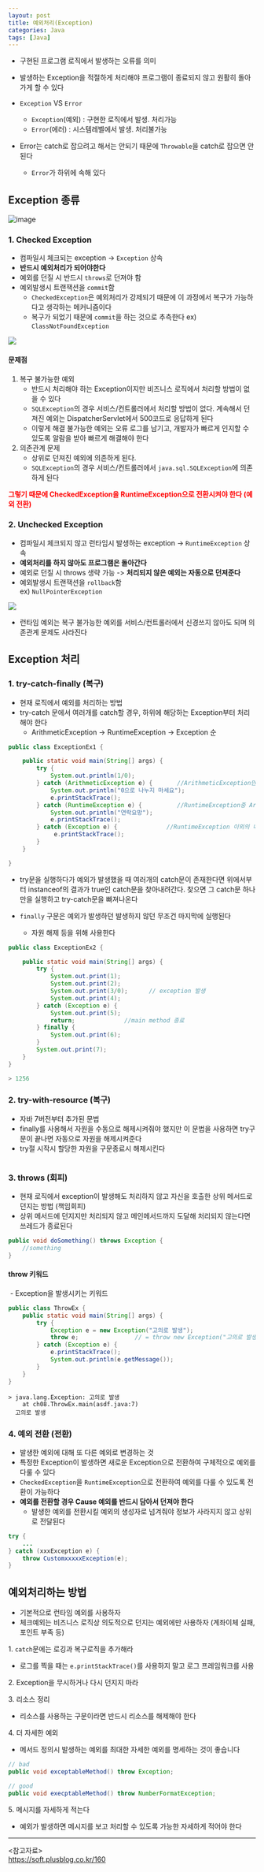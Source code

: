 ```yaml
---
layout: post
title: 예외처리(Exception)
categories: Java
tags: [Java]
---
```

- 구현된 프로그램 로직에서 발생하는 오류를 의미
- 발생하는 Exception을 적절하게 처리해야 프로그램이 종료되지 않고 원활히 돌아가게 할 수 있다

- `Exception` VS `Error`
  - `Exception`(예외) : 구현한 로직에서 발생. 처리가능
  - `Error`(에러) : 시스템레벨에서 발생. 처리불가능 
- Error는 catch로 잡으려고 해서는 안되기 때문에 `Throwable`을 catch로 잡으면 안된다 
  - `Error`가 하위에 속해 있다

## Exception 종류
![image](https://user-images.githubusercontent.com/48157259/168767264-a6e1e9ce-f107-4387-b2a1-f22f766edcab.png)

### 1. Checked Exception
- 컴파일시 체크되는 exception -> `Exception` 상속
- **반드시 예외처리가 되어야한다** 
- 예외를 던질 시 반드시 `throws`로 던져야 함
- 예외발생시 트랜잭션을 `commit`함  
  - `CheckedException`은 예외처리가 강제되기 때문에 이 과정에서 복구가 가능하다고 생각하는 메커니즘이다
  - 복구가 되었기 때문에 `commit`을 하는 것으로 추측한다 
ex) `ClassNotFoundException`

![](https://user-images.githubusercontent.com/48157259/172034206-fa7d42a9-d344-48ca-aab4-d0e66749835f.png)

#### 문제점

1. 복구 불가능한 예외
   - 반드시 처리해야 하는 Exception이지만 비즈니스 로직에서 처리할 방법이 없을 수 있다
   - `SQLException`의 경우 서비스/컨트롤러에서 처리할 방법이 없다. 계속해서 던져진 예외는 DispatcherServlet에서 500코드로 응답하게 된다
   - 이렇게 해결 불가능한 예외는 오류 로그를 남기고, 개발자가 빠르게 인지할 수 있도록 알람을 받아 빠르게 해결해야 한다
2. 의존관계 문제
   - 상위로 던져진 예외에 의존하게 된다.
   - `SQLException`의 경우 서비스/컨트롤러에서 `java.sql.SQLException`에 의존하게 된다

**<span style="color:red">그렇기 때문에 CheckedException을 RuntimeException으로 전환시켜야 한다 (예외 전환)</span>**

### 2. Unchecked Exception
- 컴파일시 체크되지 않고 런타임시 발생하는 exception -> `RuntimeException` 상속
- **예외처리를 하지 않아도 프로그램은 돌아간다** 
- 예외로 던질 시 throws 생략 가능 -> **처리되지 않은 예외는 자동으로 던져준다**
- 예외발생시 트랜잭션을 `rollback`함  
ex) `NullPointerException`

![](https://user-images.githubusercontent.com/48157259/172034229-6198ae7f-26ae-4d54-94a9-b90f05c01bd9.png)

- 런타임 예외는 복구 불가능한 예외를 서비스/컨트롤러에서 신경쓰지 않아도 되며 의존관계 문제도 사라진다


## Exception 처리
### 1. try-catch-finally (복구)
- 현재 로직에서 예외를 처리하는 방법
- try-catch 문에서 여러개를 catch할 경우, 하위에 해당하는 Exception부터 처리해야 한다  
  - ArithmeticException -> RuntimeException -> Exception 순

```java
public class ExceptionEx1 {

	public static void main(String[] args) {
		try {
		    System.out.println(1/0);
		} catch (ArithmeticException e) {		//ArithmeticException만 실행
		    System.out.println("0으로 나누지 마세요");
        	e.printStackTrace();
		} catch (RuntimeException e) {			//RuntimeException중 ArithmeticException이 아닌것만 실행
		    System.out.println("연락요망");
		    e.printStackTrace();	
		} catch (Exception e) {				 //RuntimeException 이외의 나머지 Exception이 실행		
       		 e.printStackTrace();
        }
    }

}
```
- try문을 실행하다가 예외가 발생했을 때 여러개의 catch문이 존재한다면 위에서부터 instanceof의 결과가 true인 catch문을 찾아내려간다. 찾으면 그 catch문 하나만을 실행하고 try-catch문을 빠져나온다


- `finally` 구문은 예외가 발생하던 발생하지 않던 무조건 마지막에 실행된다 
  - 자원 해제 등을 위해 사용한다

```java
public class ExceptionEx2 {

	public static void main(String[] args) {
		try {
			System.out.print(1);
			System.out.print(2);
			System.out.print(3/0);		// exception 발생
			System.out.print(4);
		} catch (Exception e) {
			System.out.print(5);
			return;				 //main method 종료
		} finally {
			System.out.print(6);
		}
		System.out.print(7);
	}	
}

```

```java
> 1256
```

### 2. try-with-resource (복구)
- 자바 7버전부터 추가된 문법
- finally를 사용해서 자원을 수동으로 해제시켜줘야 했지만 이 문법을 사용하면 try구문이 끝나면 자동으로 자원을 해제시켜준다
- try절 시작시 할당한 자원을 구문종료시 해제시킨다

```java

```

### 3. throws (회피)
- 현재 로직에서 exception이 발생해도 처리하지 않고 자신을 호출한 상위 메서드로 던지는 방법 (책임회피)
- 상위 메서드에 던지지만 처리되지 않고 메인메서드까지 도달해 처리되지 않는다면 쓰레드가 종료된다

```java
public void doSomething() throws Exception { 
	//something
}
```

#### throw 키워드
 - Exception을 발생시키는 키워드

```java
public class ThrowEx {
	public static void main(String[] args) {
		try {
		    Exception e = new Exception("고의로 발생");
		    throw e;				// = throw new Exception("고의로 발생");
		} catch (Exception e) {
		    e.printStackTrace();
		    System.out.println(e.getMessage());
		}
	}
}
```

```
> java.lang.Exception: 고의로 발생
  	at ch08.ThrowEx.main(asdf.java:7)
  고의로 발생
```

### 4. 예외 전환 (전환)
- 발생한 예외에 대해 또 다른 예외로 변경하는 것
- 특정한 Exception이 발생하면 새로운 Exception으로 전환하여 구체적으로 예외를 다룰 수 있다
- `CheckedException`을 `RuntimeException`으로 전환하여 예외를 다룰 수 있도록 전환이 가능하다
- **예외를 전환할 경우 Cause 예외를 반드시 담아서 던져야 한다**
  - 발생한 예외를 전환시킬 예외의 생성자로 넘겨줘야 정보가 사라지지 않고 상위로 전달된다

```java
try {
	...
} catch (xxxException e) {
	throw CustomxxxxxException(e);
}
```

## 예외처리하는 방법
- 기본적으로 런타임 예외를 사용하자
- 체크예외는 비즈니스 로직상 의도적으로 던지는 예외에만 사용하자 (계좌이체 실패, 포인트 부족 등)

1\. `catch`문에는 로깅과 복구로직을 추가해라
- 로그를 찍을 때는 `e.printStackTrace()`를 사용하지 말고 로그 프레임워크를 사용

2\. Exception을 무시하거나 다시 던지지 마라

3\. 리소스 정리
- 리소스를 사용하는 구문이라면 반드시 리소스를 해제해야 한다

4\. 더 자세한 예외
- 메서드 정의시 발생하는 예외를 최대한 자세한 예외를 명세하는 것이 좋습니다

```java
// bad
public void exceptableMethod() throw Exception;

// good
public void execptableMethod() throw NumberFormatException;
```

5\. 메시지를 자세하게 적는다
- 예외가 발생하면 메시지를 보고 처리할 수 있도록 가능한 자세하게 적어야 한다


<hr>

\<참고자료>  
https://soft.plusblog.co.kr/160
